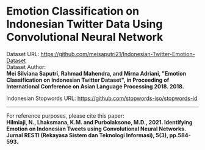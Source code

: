 # Emotion Classification on Indonesian Twitter Data Using Convolutional Neural Network

Dataset URL: https://github.com/meisaputri21/Indonesian-Twitter-Emotion-Dataset \
Dataset Author: \
__Mei Silviana Saputri, Rahmad Mahendra, and Mirna Adriani, "Emotion Classification on Indonesian Twitter Dataset", in Proceeding of International Conference on Asian Language Processing 2018. 2018.__

Indonesian Stopwords URL: https://github.com/stopwords-iso/stopwords-id

-----------------------------------------------------------------------------------------------------------------------------------------------------------------------------------

For reference purposes, please cite this paper: \
__Hilmiaji, N., Lhaksmana, K.M. and Purbolaksono, M.D., 2021. Identifying Emotion on Indonesian Tweets using Convolutional Neural Networks. Jurnal RESTI (Rekayasa Sistem dan Teknologi Informasi), 5(3), pp.584-593.__
